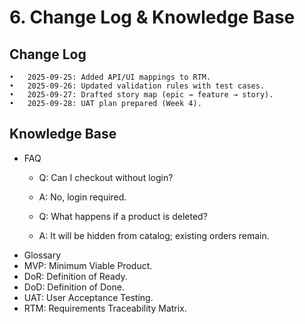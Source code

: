 # 6. Change Log & Knowledge Base

## Change Log    
	•	2025-09-25: Added API/UI mappings to RTM.
	•	2025-09-26: Updated validation rules with test cases.
	•	2025-09-27: Drafted story map (epic → feature → story).
	•	2025-09-28: UAT plan prepared (Week 4).

## Knowledge Base
   - FAQ
     - Q: Can I checkout without login?
     - A: No, login required.
       
     - Q: What happens if a product is deleted?
     - A: It will be hidden from catalog; existing orders remain.
   - Glossary
   - MVP: Minimum Viable Product.
   - DoR: Definition of Ready.
   - DoD: Definition of Done.
   - UAT: User Acceptance Testing.
   - RTM: Requirements Traceability Matrix.
